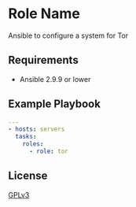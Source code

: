 Role Name
=========

Ansible to configure a system for Tor

Requirements
------------

- Ansible 2.9.9 or lower

Example Playbook
----------------

```yml
---
- hosts: servers
  tasks:
    roles:
      - role: tor
```

License
-------

[GPLv3](LICENSE)

